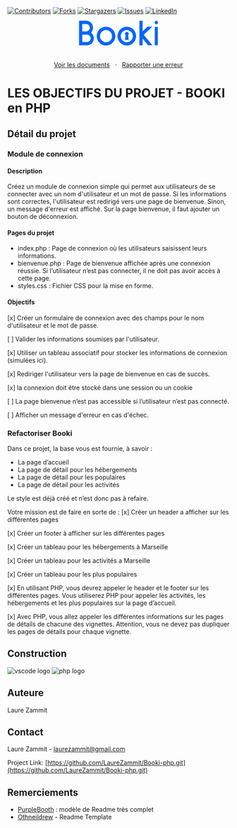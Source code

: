 [![Contributors][contributors-shield]][contributors-url]
[![Forks][forks-shield]][forks-url]
[![Stargazers][stars-shield]][stars-url]
[![Issues][issues-shield]][issues-url]
[![LinkedIn][linkedin-shield]][linkedin-url]

<div align="center">
  <a href="https://laurezammit.github.io/Pokedex-Tkinter/">
    <img src="/booki/img/Booki.png" alt="Logo Booki" width="180">
  </a>
</div>

<p align="center">
    <br>
    <a href="https://github.com/LaureZammit/Booki-php">Voir les documents</a>
    &nbsp;
    ·
    &nbsp;
    <a href="https://github.com/LaureZammit/Booki-php/issues">Rapporter une erreur</a>
</p>

# LES OBJECTIFS DU PROJET - BOOKI en PHP

## Détail du projet

### Module de connexion

#### Description

Créez un module de connexion simple qui permet aux utilisateurs de se connecter avec un nom d'utilisateur et un mot de passe. Si les informations sont correctes, l'utilisateur est redirigé vers une page de bienvenue. Sinon, un message d'erreur est affiché. Sur la page bienvenue, il faut ajouter un bouton de déconnexion.

#### Pages du projet

* index.php : Page de connexion où les utilisateurs saisissent leurs informations.
* bienvenue.php : Page de bienvenue affichée après une connexion réussie. Si l’utilisateur n’est pas connecter, il ne doit pas avoir accès à cette page.
* styles.css : Fichier CSS pour la mise en forme.

#### Objectifs

[x] Créer un formulaire de connexion avec des champs pour le nom d'utilisateur et le mot de passe.

[ ] Valider les informations soumises par l'utilisateur.

[x] Utiliser un tableau associatif pour stocker les informations de connexion (simulées ici).

[x] Rediriger l'utilisateur vers la page de bienvenue en cas de succès.

[x] la connexion doit être stocké dans une session ou un cookie

[ ] La page bienvenue n’est pas accessible si l’utilisateur n’est pas connecté.

[ ] Afficher un message d'erreur en cas d'échec.

### Refactoriser Booki

Dans ce projet, la base vous est fournie, à savoir :
- La page d’accueil
- La page de détail pour les hébergements
- La page de détail pour les populaires
- La page de détail pour les activités

Le style est déjà créé et n’est donc pas à refaire.

Votre mission est de faire en sorte de :
[x] Créer un header a afficher sur les différentes pages

[x] Créer un footer à afficher sur les différentes pages

[x] Créer un tableau pour les hébergements à Marseille

[x] Créer un tableau pour les activités a Marseille

[x] Créer un tableau pour les plus populaires

[x] En utilisant PHP, vous devrez appeler le header et le footer sur les différentes pages. Vous utiliserez PHP pour appeler les activités, les hébergements et les plus populaires sur la page d’accueil.

[x] Avec PHP, vous allez appeler les différentes informations sur les pages de détails de chacune des vignettes. Attention, vous ne devez pas dupliquer les pages de détails pour chaque vignette.

## Construction
<img src="https://cdn.jsdelivr.net/gh/devicons/devicon/icons/vscode/vscode-original.svg" height="30" alt="vscode logo"  />
<img src="https://cdn.jsdelivr.net/gh/devicons/devicon/icons/php/php-original.svg" height="30" alt="php logo"  />

## Auteure
Laure Zammit

## Contact
Laure Zammit - laurezammit@gmail.com

Project Link: [https://github.com/LaureZammit/Booki-php.git](https://github.com/LaureZammit/Booki-php.git)

## Remerciements

* [PurpleBooth](https://github.com/PurpleBooth/a-good-readme-template) : modèle de Readme très complet
* [Othneildrew](https://github.com/othneildrew/Best-README-Template/blob/master/README.md) - Readme Template

<!-- MARKDOWN LINKS & IMAGES -->
<!-- https://www.markdownguide.org/basic-syntax/#reference-style-links -->
[contributors-shield]: https://img.shields.io/github/contributors/LaureZammit/Booki-php.svg?style=for-the-badge
[contributors-url]: https://github.com/LaureZammit/Booki-php/graphs/contributors
[forks-shield]: https://img.shields.io/github/forks/LaureZammit/Booki-php.svg?style=for-the-badge
[forks-url]: https://github.com/LaureZammit/Booki-php/forks
[stars-shield]: https://img.shields.io/github/stars/LaureZammit/Booki-php.svg?style=for-the-badge
[stars-url]: https://github.com/LaureZammit/Booki-php/stargazers
[issues-shield]: https://img.shields.io/github/issues/LaureZammit/Booki-php.svg?style=for-the-badge
[issues-url]: https://github.com/LaureZammit/Booki-php/issues

[linkedin-shield]: https://img.shields.io/badge/-LinkedIn-black.svg?style=for-the-badge&logo=linkedin&colorB=555
[linkedin-url]: https://www.linkedin.com/in/laure-zammit-84a3b3150/
